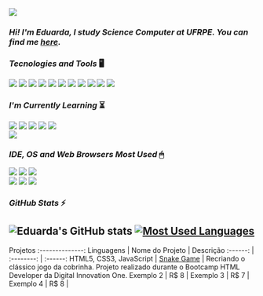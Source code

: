 <img src="https://i.redd.it/m6s5eytp33371.png" />

 ### _Hi! I'm Eduarda, I study Science Computer at UFRPE. You can find me [here](https://linktr.ee/eduarda.alves)._

### _Tecnologies and Tools_ 🖥

 <img src="https://img.shields.io/badge/Git-F05032?style=for-the-badge&logo=git&logoColor=white" /> <img src="https://img.shields.io/badge/Java-ED8B00?style=for-the-badge&logo=java&logoColor=white" /> 
 <img src="https://img.shields.io/badge/C-00599C?style=for-the-badge&logo=c&logoColor=white" /> <img src="https://img.shields.io/badge/JavaScript-323330?style=for-the-badge&logo=javascript&logoColor=F7DF1E" /> 
 <img src="https://img.shields.io/badge/CSS3-1572B6?style=for-the-badge&logo=css3&logoColor=white" /> <img src="https://img.shields.io/badge/HTML5-E34F26?style=for-the-badge&logo=html5&logoColor=white" /> 
 <img src="https://img.shields.io/badge/.NET-5C2D91?style=for-the-badge&logo=dot-net&logoColor=white" /> <img src="https://img.shields.io/badge/Markdown-000000?style=for-the-badge&logo=markdown&logoColor=white" /> 
 <img src="https://img.shields.io/badge/Bootstrap-563D7C?style=for-the-badge&logo=bootstrap&logoColor=white" /> <img src="https://img.shields.io/badge/Spring-6DB33F?style=for-the-badge&logo=spring&logoColor=white" /> 
 <img src="https://img.shields.io/badge/Microsoft-666666?style=for-the-badge&logo=microsoft&logoColor=white" /> 

### _I'm Currently Learning_ ⏳ 

 <img src="https://img.shields.io/badge/Python-3776AB?style=for-the-badge&logo=python&logoColor=white" /> <img src="https://img.shields.io/badge/C%23-239120?style=for-the-badge&logo=c-sharp&logoColor=white" /> <img src="https://img.shields.io/badge/Java-ED8B00?style=for-the-badge&logo=java&logoColor=white" />
 <img src="https://img.shields.io/badge/MySQL-00000F?style=for-the-badge&logo=mysql&logoColor=white" /> 
 <img src="https://img.shields.io/badge/Microsoft%20SQL%20Sever-CC2927?style=for-the-badge&logo=microsoft%20sql%20server&logoColor=white" />  
 <img src="https://img.shields.io/badge/.NET-5C2D91?style=for-the-badge&logo=dot-net&logoColor=white" />
  

### _IDE, OS and Web Browsers Most Used_ 🖱 

 <img src="https://img.shields.io/badge/Firefox_Browser-FF7139?style=for-the-badge&logo=Firefox-Browser&logoColor=white" /> <img src="https://img.shields.io/badge/Linux_Mint-87CF3E?style=for-the-badge&logo=linux-mint&logoColor=white" /> 
 <img src="https://img.shields.io/badge/Windows-0078D6?style=for-the-badge&logo=windows&logoColor=white" />  
 <img src="https://img.shields.io/badge/Opera-FF1B2D?style=for-the-badge&logo=Opera&logoColor=white" /> <img src="https://img.shields.io/badge/IntelliJIDEA-000000.svg?style=for-the-badge&logo=intellij-idea&logoColor=white" /> 
 <img src="https://img.shields.io/badge/Visual_Studio_Code-0078D4?style=for-the-badge&logo=visual%20studio%20code&logoColor=white" />


### _GitHub Stats_ ⚡️

## ![Eduarda's GitHub stats](https://github-readme-stats.vercel.app/api?username=saintravi&show_icons=true&theme=gotham) [![Most Used Languages](https://github-readme-stats.vercel.app/api/top-langs/?username=saintravi&layout=compact&theme=gotham)](https://github.com/saintravi/github-readme-stats)



 Projetos
:--------------:
Linguagens | Nome do Projeto | Descrição 
:------: | :--------: | :------:
HTML5, CSS3, JavaScript | [Snake Game](https://github.com/saintravi/snakegame) | Recriando o clássico jogo da cobrinha. Projeto realizado durante o Bootcamp HTML Developer da Digital Innovation One.
Exemplo 2 | R$ 8 |
Exemplo 3 | R$ 7 |
Exemplo 4 | R$ 8 |
